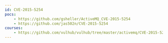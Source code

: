 ```yaml
---
id: CVE-2015-5254
pocs:
    - https://github.com/gsheller/ActiveMQ_CVE-2015-5254
    - https://github.com/jas502n/CVE-2015-5254
courses:
    - https://github.com/vulhub/vulhub/tree/master/activemq/CVE-2015-5254
---
```

